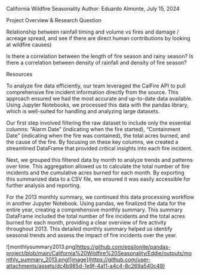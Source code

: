 California Wildfire Seasonality
Author: Eduardo Almonte, July 15, 2024

Project Overview & Research Question

Relationship between rainfall timing and volume vs fires and damage / acreage spread, and see if there are direct human contributions by looking at wildfire causes)

Is there a correlation between the length of fire season and rainy season?  Is there a correlation between density of rainfall and density of fire season?

Resources

To analyze fire data efficiently, our team leveraged the CalFire API to pull comprehensive fire incident information directly from the source. This approach ensured we had the most accurate and up-to-date data available. Using Jupyter Notebooks, we processed this data with the pandas library, which is well-suited for handling and analyzing large datasets.

Our first step involved filtering the raw dataset to include only the essential columns: “Alarm Date” (indicating when the fire started), “Containment Date” (indicating when the fire was contained), the total acres burned, and the cause of the fire. By focusing on these key columns, we created a streamlined DataFrame that provided critical insights into each fire incident.

Next, we grouped this filtered data by month to analyze trends and patterns over time. This aggregation allowed us to calculate the total number of fire incidents and the cumulative acres burned for each month. By exporting this summarized data to a CSV file, we ensured it was easily accessible for further analysis and reporting.

For the 2013 monthly summary, we continued this data processing workflow in another Jupyter Notebook. Using pandas, we finalized the data for the entire year, creating a comprehensive monthly summary. This summary DataFrame included the total number of fire incidents and the total acres burned for each month, providing a clear overview of fire activity throughout 2013. This detailed monthly summary helped us identify seasonal trends and assess the impact of fire incidents over the year.

![monthlysummary2013.png]https://github.com/epsilonite/pandas-project/blob/main/California%20Wildfire%20Seasonality/Eddie/outputs/monthly_summary_2013.png![image](https://github.com/user-attachments/assets/dc4b985d-1e9f-4a11-a4c4-8c269a540c49)
